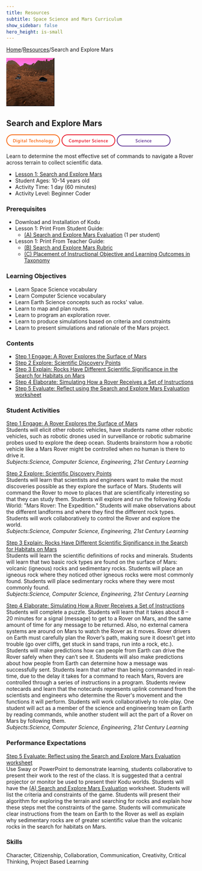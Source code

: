 ```yaml
---
title: Resources
subtitle: Space Science and Mars Curriculum
show_sidebar: false
hero_height: is-small
---
```


[Home](..)/[Resources](.)/Search and Explore Mars

[![](search_and_explore_mars.png)](https://www.kodugamelab.com/worlds/#8RCJFS4ILEipqDdRvG9EQQ==)

## Search and Explore Mars
![Digital Technology](dt.png) ![Computer Science](cs.png) ![Science](s.png)

Learn to determine the most effective set of commands to navigate a Rover across terrain to collect scientific data.

* [Lesson 1: Search and Explore Mars](Level_1_Search_and_Explore_Mars.pdf)
* Student Ages: 10-14 years old
* Activity Time: 1 day (60 minutes) 
* Activity Level: Beginner Coder

### Prerequisites
* Download and Installation of Kodu
* Lesson 1: Print From Student Guide:  
  * [(A) Search and Explore Mars Evaluation](Level_1_Search_and_Explore_Mars.pdf#page=8) (1 per student)
* Lesson 1: Print From Teacher Guide:
  * [(B) Search and Explore Mars Rubric](Level_1_Search_and_Explore_Mars.pdf#page=9)
  * [(C) Placement of Instructional Objective and Learning Outcomes in Taxonomy](Level_1_Search_and_Explore_Mars.pdf#page=22)  

### Learning Objectives
* Learn Space Science vocabulary
* Learn Computer Science vocabulary
* Learn Earth Science concepts such as rocks' value.
* Learn to map and plan routes.
* Learn to program an exploration rover.
* Learn to produce simulations based on criteria and constraints
* Learn to present simulations and rationale of the Mars project.

### Contents
* [Step 1 Engage: A Rover Explores the Surface of Mars](Level_1_Search_and_Explore_Mars.pdf#page=10)
* [Step 2 Explore: Scientific Discovery Points](Level_1_Search_and_Explore_Mars.pdf#page=11)
* [Step 3 Explain: Rocks Have Different Scientific Significance in the Search for Habitats on Mars](Level_1_Search_and_Explore_Mars.pdf#page=12)
* [Step 4 Elaborate: Simulating How a Rover Receives a Set of Instructions](Level_1_Search_and_Explore_Mars.pdf#page=14)
* [Step 5 Evaluate: Reflect using the Search and Explore Mars Evaluation worksheet](Level_1_Search_and_Explore_Mars.pdf#page=16)

### Student Activities
[Step 1 Engage: A Rover Explores the Surface of Mars](Level_1_Search_and_Explore_Mars.pdf#page=10)<br>
Students will elicit other robotic vehicles, have students name other robotic vehicles, such as robotic drones used in surveillance or robotic submarine probes used to explore the deep ocean. Students brainstorm how a robotic vehicle like a Mars Rover might be controlled when no human is there to drive it.<br>
*Subjects:Science, Computer Science, Engineering, 21st Century Learning*

[Step 2 Explore: Scientific Discovery Points](Level_1_Search_and_Explore_Mars.pdf#page=11)<br>
Students will learn that scientists and engineers want to make the most discoveries possible as they explore the surface of Mars. Students will command the Rover to move to places that are scientifically interesting so that they can study them. Students will explore and run the following Kodu World: "Mars Rover: The Expedition." Students will make observations about the different landforms and where they find the different rock types. Students will work collaboratively to control the Rover and explore the world.<br>
*Subjects:Science, Computer Science, Engineering, 21st Century Learning*

[Step 3 Explain: Rocks Have Different Scientific Significance in the Search for Habitats on Mars](Level_1_Search_and_Explore_Mars.pdf#page=12)<br>
Students will learn the scientific definitions of rocks and minerals. Students will learn that two basic rock types are found on the surface of Mars: volcanic (igneous) rocks and sedimentary rocks. Students will place an igneous rock where they noticed other igneous rocks were most commonly found. Students will place sedimentary rocks where they were most commonly found.<br>
*Subjects:Science, Computer Science, Engineering, 21st Century Learning*

[Step 4 Elaborate: Simulating How a Rover Receives a Set of Instructions](Level_1_Search_and_Explore_Mars.pdf#page=14)<br>
Students will complete a puzzle. Students will learn that it takes about 8 – 20 minutes for a signal (message) to get to a Rover on Mars, and the same amount of time for any message to be returned. Also, no external camera systems are around on Mars to watch the Rover as it moves. Rover drivers on Earth must carefully plan the Rover’s path, making sure it doesn’t get into trouble (go over cliffs, get stuck in sand traps, run into a rock, etc.). Students will make predictions how can people from Earth can drive the Rover safely when they can’t see it. Students will also make predictions about how people from Earth can determine how a message was successfully sent.  Students learn that rather than being commanded in real-time, due to the delay it takes for a command to reach Mars, Rovers are controlled through a series of instructions in a program. Students review notecards and learn that the notecards represents uplink command from the scientists and engineers who determine the Rover's movement and the functions it will perform. Students will work collaboratively to role-play. One student will act as a member of the science and engineering team on Earth by reading commands, while another student will act the part of a Rover on Mars by following them.<br>
*Subjects:Science, Computer Science, Engineering, 21st Century Learning*

### Performance Expectations
[Step 5 Evaluate: Reflect using the Search and Explore Mars Evaluation worksheet](Level_1_Search_and_Explore_Mars.pdf#page=16)<br>
Use Sway or PowerPoint to demonstrate learning, students collaborative to present their work to the rest of the class. It is suggested that a central projector or monitor be used to present their Kodu worlds. Students will have the [(A) Search and Explore Mars Evaluation](Level_1_Search_and_Explore_Mars.pdf#page=8) worksheet. Students will list the criteria and constraints of the game. Students will present their algorithm for exploring the terrain and searching for rocks and explain how these steps met the constraints of the game. Students will communicate clear instructions from the team on Earth to the Rover as well as explain why sedimentary rocks are of greater scientific value than the volcanic rocks in the search for habitats on Mars.

### Skills
Character,
Citizenship,
Collaboration,
Communication,
Creativity,
Critical Thinking,
Project Based Learning
